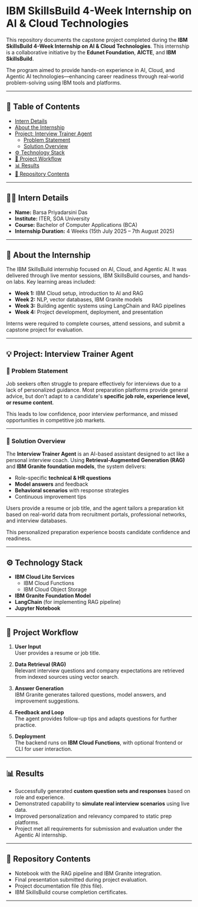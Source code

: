 # IBM SkillsBuild 4-Week Internship on AI & Cloud Technologies

This repository documents the capstone project completed during the **IBM SkillsBuild 4-Week Internship on AI & Cloud Technologies**. This internship is a collaborative initiative by the **Edunet Foundation**, **AICTE**, and **IBM SkillsBuild**.

The program aimed to provide hands-on experience in AI, Cloud, and Agentic AI technologies—enhancing career readiness through real-world problem-solving using IBM tools and platforms.

---

## 📝 Table of Contents
- [Intern Details](#intern-details)
- [About the Internship](#about-the-internship)
- [Project: Interview Trainer Agent](#project-interview-trainer-agent)
  - [Problem Statement](#problem-statement)
  - [Solution Overview](#solution-overview)
- [⚙️ Technology Stack](#️-technology-stack)
- [🚀 Project Workflow](#-project-workflow)
- [📊 Results](#-results)
- [📁 Repository Contents](#-repository-contents)

---

## 👨‍💻 Intern Details
- **Name:** Barsa Priyadarsini Das  
- **Institute:** ITER, SOA University  
- **Course:** Bachelor of Computer Applications (BCA)  
- **Internship Duration:** 4 Weeks (15th July 2025 – 7th August 2025)

---

## 📖 About the Internship

The IBM SkillsBuild internship focused on AI, Cloud, and Agentic AI. It was delivered through live mentor sessions, IBM SkillsBuild courses, and hands-on labs. Key learning areas included:

- **Week 1:** IBM Cloud setup, introduction to AI and RAG  
- **Week 2:** NLP, vector databases, IBM Granite models  
- **Week 3:** Building agentic systems using LangChain and RAG pipelines  
- **Week 4:** Project development, deployment, and presentation

Interns were required to complete courses, attend sessions, and submit a capstone project for evaluation.

---

## 💡 Project: Interview Trainer Agent

### 🔷 Problem Statement

Job seekers often struggle to prepare effectively for interviews due to a lack of personalized guidance. Most preparation platforms provide general advice, but don't adapt to a candidate's **specific job role, experience level, or resume content**.

This leads to low confidence, poor interview performance, and missed opportunities in competitive job markets.

---

### 🔷 Solution Overview

The **Interview Trainer Agent** is an AI-based assistant designed to act like a personal interview coach. Using **Retrieval-Augmented Generation (RAG)** and **IBM Granite foundation models**, the system delivers:

- Role-specific **technical & HR questions**
- **Model answers** and feedback
- **Behavioral scenarios** with response strategies
- Continuous improvement tips

Users provide a resume or job title, and the agent tailors a preparation kit based on real-world data from recruitment portals, professional networks, and interview databases.

This personalized preparation experience boosts candidate confidence and readiness.

---

## ⚙️ Technology Stack

- **IBM Cloud Lite Services**
  - IBM Cloud Functions
  - IBM Cloud Object Storage
- **IBM Granite Foundation Model**
- **LangChain** (for implementing RAG pipeline)
- **Jupyter Notebook**

---

## 🚀 Project Workflow

1. **User Input**  
   User provides a resume or job title.

2. **Data Retrieval (RAG)**  
   Relevant interview questions and company expectations are retrieved from indexed sources using vector search.

3. **Answer Generation**  
   IBM Granite generates tailored questions, model answers, and improvement suggestions.

4. **Feedback and Loop**  
   The agent provides follow-up tips and adapts questions for further practice.

5. **Deployment**  
   The backend runs on **IBM Cloud Functions**, with optional frontend or CLI for user interaction.

---

## 📊 Results

- Successfully generated **custom question sets and responses** based on role and experience.
- Demonstrated capability to **simulate real interview scenarios** using live data.
- Improved personalization and relevancy compared to static prep platforms.
- Project met all requirements for submission and evaluation under the Agentic AI internship.

---

## 📁 Repository Contents

- Notebook with the RAG pipeline and IBM Granite integration.
- Final presentation submitted during project evaluation.
- Project documentation file (this file).
- IBM SkillsBuild course completion certificates.

---

